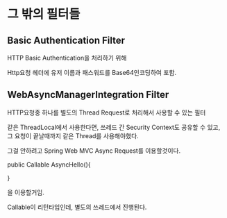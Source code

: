 # 그 밖의 필터들

## Basic Authentication Filter

HTTP Basic Authentication을 처리하기 위해

Http요청 헤더에 유저 이름과 패스워드를 Base64인코딩하여 포함.

## WebAsyncManagerIntegration Filter

HTTP요청중 하나를 별도의 Thread Request로 처리해서 사용할 수 있는 필터

같은 ThreadLocal에서 사용한다면, 쓰레드 간 Security Context도 공유할 수 있고, 그 요청이 끝날때까지 같은 Thread를 사용해야했다.

그걸 안하려고 Spring Web MVC Async Request를 이용할것이다.

public Callable<String> AsyncHello(){

}

을 이용할거임.

Callable이 리턴타입인데, 별도의 쓰레드에서 진행된다.